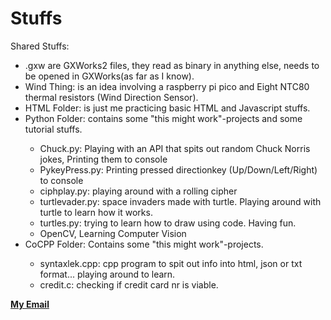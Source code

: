 # Stuffs
Shared Stuffs:
<ul>
      <li>.gxw are GXWorks2 files, they read as binary in anything else, needs to be opened in GXWorks(as far as I know).</li>
      <li>Wind Thing: is an idea involving a raspberry pi pico and Eight NTC80 thermal resistors (Wind Direction Sensor).</li>
      <li>HTML Folder: is just me practicing basic HTML and Javascript stuffs.</li>
      <li>Python Folder: contains some "this might work"-projects and some tutorial stuffs.</li>
      <ul>
            <li>Chuck.py: Playing with an API that spits out random Chuck Norris jokes, Printing them to console</li>
            <li>PykeyPress.py: Printing pressed directionkey (Up/Down/Left/Right) to console</li>
            <li>ciphplay.py: playing around with a rolling cipher</li>
            <li>turtlevader.py: space invaders made with turtle. Playing around with turtle to learn how it works.</li>
            <li>turtles.py: trying to learn how to draw using code. Having fun.</li>
            <li>OpenCV, Learning Computer Vision</li>
      </ul>
      <li>CoCPP Folder: Contains some "this might work"-projects. </li>
      <ul>
            <li>syntaxlek.cpp: cpp program to spit out info into html, json or txt format... playing around to learn.</li>
            <li>credit.c: checking if credit card nr is viable.</li>
      </ul>
</ul>

<a href="mailto:mattiasvholmgren@gmail.com?subject=Stuffs"><strong>My Email</strong></a>

